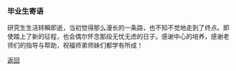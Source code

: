 ### 毕业生寄语
研究生生活转瞬即逝，当初觉得那么漫长的一条路，也不知不觉地走到了终点。即使踏上了新的征程，也会偶尔怀念那段无忧无虑的日子。感谢中心的培养，感谢老师们的指导与帮助，祝福师弟师妹们都学有所成！

[返回](/20210604)
